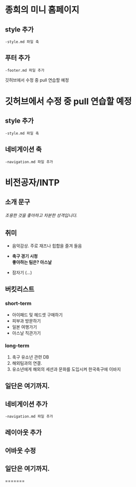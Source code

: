 # 종희의 미니 홈페이지



## style 추가
    -style.md 파일 축

## 푸터 추가
    -footer.md 파일 추가
깃허브에서 수정 중 pull 연습할 예정


깃허브에서 수정 중 pull 연습할 예정
=======


## style 추가
    -style.md 파일 축

## 네비게이션 축
    -navigation.md 파일 추가


# 비전공자/INTP
## 소개 문구
###### 조용한 것을 좋아하고 차분한 성격입니다.

## 취미

* 음악감상. 주로 재즈나 힙합을 즐겨 들음


* **축구 경기 시청**  
__좋아하는 팀은? 아스날__

* 잠자기 (...)

## 버킷리스트

### short-term

* 아이패드 및 헤드셋 구매하기
* 피부과 방문하기
* 일본 여행가기
* 아스날 직관가기

### long-term

1. 축구 유소년 관련 DB
2. 해외팀과의 연결.
3. 유소년에게 해외의 세션과 문화를 도입시켜 한국축구에 이바지



## 일단은 여기까지.

## 네비게이션 추가
    -navigation.md 파일 추가

## 레이아웃 추가

## 어바웃 수정


## 일단은 여기까지.

=======
    

